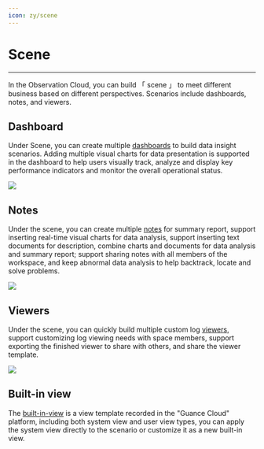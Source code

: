 ```yaml
---
icon: zy/scene
---
```

# Scene
---

In the Observation Cloud, you can build 「 scene 」 to meet different business based on different perspectives. Scenarios include dashboards, notes, and viewers.

## Dashboard

Under Scene, you can create multiple [dashboards](dashboard.md) to build data insight scenarios. Adding multiple visual charts for data presentation is supported in the dashboard to help users visually track, analyze and display key performance indicators and monitor the overall operational status.

![](img/dashboard.png)

## Notes
Under the scene, you can create multiple [notes](note.md) for summary report, support inserting real-time visual charts for data analysis, support inserting text documents for description, combine charts and documents for data analysis and summary report; support sharing notes with all members of the workspace, and keep abnormal data analysis to help backtrack, locate and solve problems.

![](img/1.notebook_2.png)

## Viewers
Under the scene, you can quickly build multiple custom log [viewers](explorer/index.md), support customizing log viewing needs with space members, support exporting the finished viewer to share with others, and share the viewer template.

![](img/2.scene_1.png)

## Built-in view
The [built-in-view](built-in-in-view/index.md) is a view template recorded in the "Guance Cloud" platform, including both system view and user view types, you can apply the system view directly to the scenario or customize it as a new built-in view.
